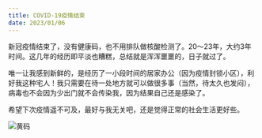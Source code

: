 ```yaml
---
title: COVID-19疫情结束
date: 2023/01/06
---
```


新冠疫情结束了，没有健康码，也不用排队做核酸检测了。20～23年，大约3年时间。这几年的经历即平淡也糟糕，总结就是浑浑噩噩的，日子就过了。

唯一让我感到新鲜的，是经历了一小段时间的居家办公（因为疫情封锁小区），利好我这种宅人！我只需要在待一处地方就可以做很多事（当然，待太久也发闷），病毒也不会因为少出门就不会传染我，因为结果自己还是感染了。

希望下次疫情遥不可及，最好与我无关吧，还是觉得正常的社会生活更好些。

![黄码](/imgs/2023/covid-19-end/1.jpg)